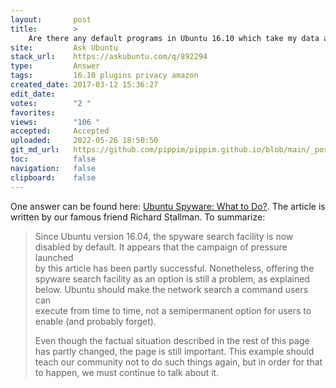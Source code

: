 ```yaml
---
layout:       post
title:        >
    Are there any default programs in Ubuntu 16.10 which take my data and pose a privacy risk?
site:         Ask Ubuntu
stack_url:    https://askubuntu.com/q/892294
type:         Answer
tags:         16.10 plugins privacy amazon
created_date: 2017-03-12 15:36:27
edit_date:    
votes:        "2 "
favorites:    
views:        "106 "
accepted:     Accepted
uploaded:     2022-05-26 18:50:50
git_md_url:   https://github.com/pippim/pippim.github.io/blob/main/_posts/2017/2017-03-12-Are-there-any-default-programs-in-Ubuntu-16.10-which-take-my-data-and-pose-a-privacy-risk_.md
toc:          false
navigation:   false
clipboard:    false
---
```


One answer can be found here: [Ubuntu Spyware: What to Do?][1]. The article is written by our famous friend Richard Stallman. To summarize:

> Since Ubuntu version 16.04, the spyware search facility is now  
> disabled by default. It appears that the campaign of pressure launched  
> by this article has been partly successful. Nonetheless, offering the  
> spyware search facility as an option is still a problem, as explained  
> below. Ubuntu should make the network search a command users can  
> execute from time to time, not a semipermanent option for users to  
> enable (and probably forget).  
>   
> Even though the factual situation described in the rest of this page  
> has partly changed, the page is still important. This example should  
> teach our community not to do such things again, but in order for that  
> to happen, we must continue to talk about it.  




  [1]: https://www.gnu.org/philosophy/ubuntu-spyware.en.html
